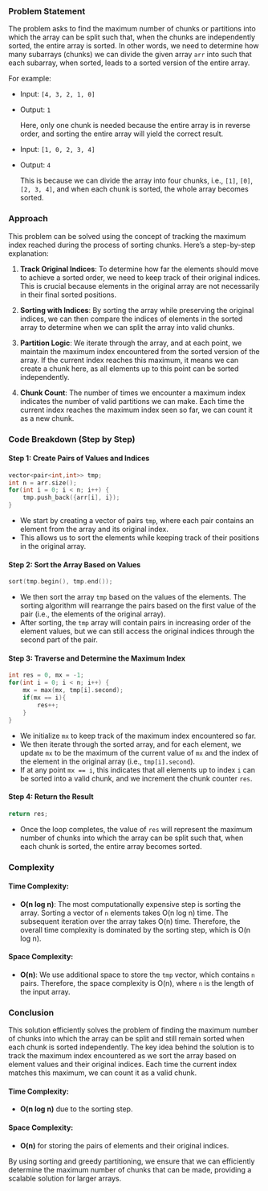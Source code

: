 ### Problem Statement

The problem asks to find the maximum number of chunks or partitions into which the array can be split such that, when the chunks are independently sorted, the entire array is sorted. In other words, we need to determine how many subarrays (chunks) we can divide the given array `arr` into such that each subarray, when sorted, leads to a sorted version of the entire array.

For example:

- Input: `[4, 3, 2, 1, 0]`
- Output: `1`
  
  Here, only one chunk is needed because the entire array is in reverse order, and sorting the entire array will yield the correct result.

- Input: `[1, 0, 2, 3, 4]`
- Output: `4`
  
  This is because we can divide the array into four chunks, i.e., `[1]`, `[0]`, `[2, 3, 4]`, and when each chunk is sorted, the whole array becomes sorted.

### Approach

This problem can be solved using the concept of tracking the maximum index reached during the process of sorting chunks. Here’s a step-by-step explanation:

1. **Track Original Indices**: To determine how far the elements should move to achieve a sorted order, we need to keep track of their original indices. This is crucial because elements in the original array are not necessarily in their final sorted positions.

2. **Sorting with Indices**: By sorting the array while preserving the original indices, we can then compare the indices of elements in the sorted array to determine when we can split the array into valid chunks.

3. **Partition Logic**: We iterate through the array, and at each point, we maintain the maximum index encountered from the sorted version of the array. If the current index reaches this maximum, it means we can create a chunk here, as all elements up to this point can be sorted independently.

4. **Chunk Count**: The number of times we encounter a maximum index indicates the number of valid partitions we can make. Each time the current index reaches the maximum index seen so far, we can count it as a new chunk.

### Code Breakdown (Step by Step)

#### Step 1: Create Pairs of Values and Indices

```cpp
vector<pair<int,int>> tmp;
int n = arr.size();
for(int i = 0; i < n; i++) {
    tmp.push_back({arr[i], i});
}
```

- We start by creating a vector of pairs `tmp`, where each pair contains an element from the array and its original index.
- This allows us to sort the elements while keeping track of their positions in the original array.

#### Step 2: Sort the Array Based on Values

```cpp
sort(tmp.begin(), tmp.end());
```

- We then sort the array `tmp` based on the values of the elements. The sorting algorithm will rearrange the pairs based on the first value of the pair (i.e., the elements of the original array).
- After sorting, the `tmp` array will contain pairs in increasing order of the element values, but we can still access the original indices through the second part of the pair.

#### Step 3: Traverse and Determine the Maximum Index

```cpp
int res = 0, mx = -1;
for(int i = 0; i < n; i++) {
    mx = max(mx, tmp[i].second);
    if(mx == i){
        res++;
    }
}
```

- We initialize `mx` to keep track of the maximum index encountered so far.
- We then iterate through the sorted array, and for each element, we update `mx` to be the maximum of the current value of `mx` and the index of the element in the original array (i.e., `tmp[i].second`).
- If at any point `mx == i`, this indicates that all elements up to index `i` can be sorted into a valid chunk, and we increment the chunk counter `res`.

#### Step 4: Return the Result

```cpp
return res;
```

- Once the loop completes, the value of `res` will represent the maximum number of chunks into which the array can be split such that, when each chunk is sorted, the entire array becomes sorted.

### Complexity

#### Time Complexity:
- **O(n log n)**: The most computationally expensive step is sorting the array. Sorting a vector of `n` elements takes O(n log n) time. The subsequent iteration over the array takes O(n) time. Therefore, the overall time complexity is dominated by the sorting step, which is O(n log n).

#### Space Complexity:
- **O(n)**: We use additional space to store the `tmp` vector, which contains `n` pairs. Therefore, the space complexity is O(n), where `n` is the length of the input array.

### Conclusion

This solution efficiently solves the problem of finding the maximum number of chunks into which the array can be split and still remain sorted when each chunk is sorted independently. The key idea behind the solution is to track the maximum index encountered as we sort the array based on element values and their original indices. Each time the current index matches this maximum, we can count it as a valid chunk.

#### Time Complexity:
- **O(n log n)** due to the sorting step.

#### Space Complexity:
- **O(n)** for storing the pairs of elements and their original indices.

By using sorting and greedy partitioning, we ensure that we can efficiently determine the maximum number of chunks that can be made, providing a scalable solution for larger arrays.